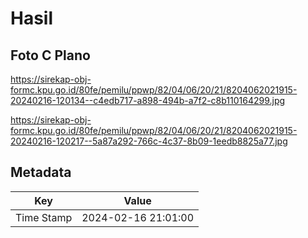 # Hasil

## Foto C Plano

https://sirekap-obj-formc.kpu.go.id/80fe/pemilu/ppwp/82/04/06/20/21/8204062021915-20240216-120134--c4edb717-a898-494b-a7f2-c8b110164299.jpg

https://sirekap-obj-formc.kpu.go.id/80fe/pemilu/ppwp/82/04/06/20/21/8204062021915-20240216-120217--5a87a292-766c-4c37-8b09-1eedb8825a77.jpg


## Metadata

| Key        | Value               |
| ---------- | ------------------- |
| Time Stamp | 2024-02-16 21:01:00 |



